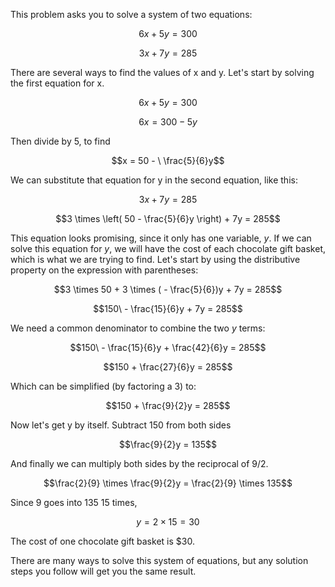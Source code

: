 This problem asks you to solve a system of two
equations:

$$6x + 5y = 300$$

$$3x + 7y = 285$$

There are several ways to find the values of x and y. Let's start by
solving the first equation for x.

$$6x + 5y = 300$$

$$6x = 300 - 5y$$

Then divide by 5, to find

$$x = 50 - \ \frac{5}{6}y$$

We can substitute that equation for y in the second equation, like this:

$$3x + 7y = 285$$

$$3 \times \left( 50 - \frac{5}{6}y \right) + 7y = 285$$

This equation looks promising, since it only has one variable, *y*. If
we can solve this equation for *y*, we will have the cost of each
chocolate gift basket, which is what we are trying to find. Let's start
by using the distributive property on the expression with parentheses:

$$3 \times 50 + 3 \times ( - \frac{5}{6})y + 7y = 285$$

$$150\  - \frac{15}{6}y + 7y = 285$$

We need a common denominator to combine the two *y* terms:

$$150\  - \frac{15}{6}y + \frac{42}{6}y = 285$$

$$150 + \frac{27}{6}y = 285$$

Which can be simplified (by factoring a 3) to:

$$150 + \frac{9}{2}y = 285$$

Now let's get y by itself. Subtract 150 from both sides

$$\frac{9}{2}y = 135$$

And finally we can multiply both sides by the reciprocal of 9/2.

$$\frac{2}{9} \times \frac{9}{2}y = \frac{2}{9} \times 135$$

Since 9 goes into 135 15 times,

$$y = 2 \times 15 = 30$$

The cost of one chocolate gift basket is \$30.

There are many ways to solve this system of equations, but any solution
steps you follow will get you the same result.
